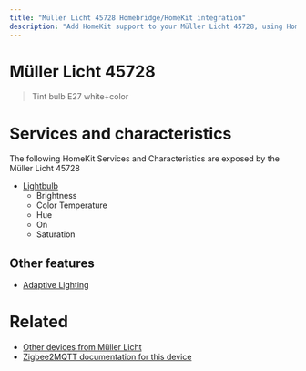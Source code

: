 ```yaml
---
title: "Müller Licht 45728 Homebridge/HomeKit integration"
description: "Add HomeKit support to your Müller Licht 45728, using Homebridge, Zigbee2MQTT and homebridge-z2m."
---
```

<!---
This file has been GENERATED using src/docgen/docgen.ts
DO NOT EDIT THIS FILE MANUALLY!
-->
# Müller Licht 45728
> Tint bulb E27 white+color


# Services and characteristics
The following HomeKit Services and Characteristics are exposed by
the Müller Licht 45728

* [Lightbulb](../../light.md)
  * Brightness
  * Color Temperature
  * Hue
  * On
  * Saturation

## Other features
* [Adaptive Lighting](../../light.md)

# Related
* [Other devices from Müller Licht](../index.md#muller_licht)
* [Zigbee2MQTT documentation for this device](https://www.zigbee2mqtt.io/devices/45728.html)